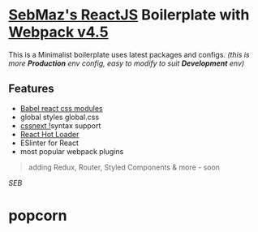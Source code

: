 # [SebMaz's ReactJS](https://github.com/reactjs) Boilerplate with [Webpack v4.5](https://github.com/webpack/webpack 'version 4.5')

This is a Minimalist boilerplate uses latest packages and configs. _(this is more **Production** env config, easy to modify to suit **Development** env)_

## Features

*   [Babel react css modules](https://github.com/gajus/babel-plugin-react-css-modules)
*   global styles global.css
*   [cssnext !](http://cssnext.io/)syntax support
*   [React Hot Loader](https://github.com/gaearon/react-hot-loader)
*   ESlinter for React
*   most popular webpack plugins

> adding Redux, Router, Styled Components & more - soon

_SEB_

# popcorn
